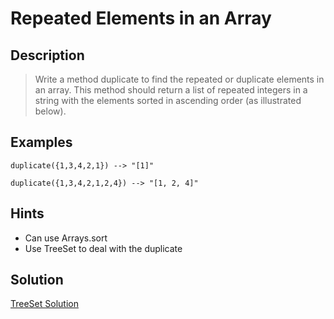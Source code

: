 # Repeated Elements in an Array
## Description
> Write a method duplicate to find the repeated or duplicate elements in an array.
> This method should return a list of repeated integers in a string with the elements sorted in ascending order (as illustrated below).

## Examples
```
duplicate({1,3,4,2,1}) --> "[1]"

duplicate({1,3,4,2,1,2,4}) --> "[1, 2, 4]"
```

## Hints
* Can use Arrays.sort
* Use TreeSet to deal with the duplicate

## Solution
[TreeSet Solution]()

